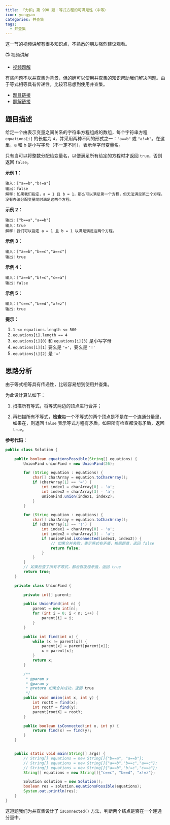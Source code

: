 ```yaml
---
title: 「力扣」第 990 题：等式方程的可满足性（中等）
icon: yongyan
categories: 并查集
tags:
  - 并查集
---
```



这一节的视频讲解有很多知识点，不熟悉的朋友强烈建议观看。


:tv: 视频讲解


+ [视频题解](https://leetcode-cn.com/problems/satisfiability-of-equality-equations/solution/deng-shi-fang-cheng-de-ke-man-zu-xing-by-leetcode-/)

有些问题不以并查集为背景，但的确可以使用并查集的知识帮助我们解决问题。由于等式相等具有传递性，比较容易想到使用并查集。

+ [题目链接](https://leetcode-cn.com/problems/satisfiability-of-equality-equations/)
+ [题解链接](https://leetcode-cn.com/problems/satisfiability-of-equality-equations/solution/shi-yong-bing-cha-ji-chu-li-bu-xiang-jiao-ji-he-we/)

## 题目描述

给定一个由表示变量之间关系的字符串方程组成的数组，每个字符串方程 `equations[i]` 的长度为 `4`，并采用两种不同的形式之一：`"a==b"` 或 `"a!=b"`。在这里，a 和 b 是小写字母（不一定不同），表示单字母变量名。

只有当可以将整数分配给变量名，以便满足所有给定的方程时才返回 `true`，否则返回 `false`。 

**示例 1：**

```
输入：["a==b","b!=a"]
输出：false
解释：如果我们指定，a = 1 且 b = 1，那么可以满足第一个方程，但无法满足第二个方程。没有办法分配变量同时满足这两个方程。
```

**示例 2：**

```
输出：["b==a","a==b"]
输入：true
解释：我们可以指定 a = 1 且 b = 1 以满足满足这两个方程。
```

**示例 3：**

```
输入：["a==b","b==c","a==c"]
输出：true
```

**示例 4：**

```
输入：["a==b","b!=c","c==a"]
输出：false
```

**示例 5：**

```
输入：["c==c","b==d","x!=z"]
输出：true
```

**提示：**

1. `1 <= equations.length <= 500`
2. `equations[i].length == 4`
3. `equations[i][0]` 和 `equations[i][3]` 是小写字母
4. `equations[i][1]` 要么是 `'='`，要么是 `'!'`
5. `equations[i][2]` 是 `'='`

## 思路分析

由于等式相等具有传递性，比较容易想到使用并查集。

为此设计算法如下：

1. 扫描所有等式，将等式两边的顶点进行合并；

2. 再扫描所有不等式，**检查**每一个不等式的两个顶点是不是在一个连通分量里，如果在，则返回 `false` 表示等式方程有矛盾。如果所有检查都没有矛盾，返回 `true`。

**参考代码**：

```Java []
public class Solution {

    public boolean equationsPossible(String[] equations) {
        UnionFind unionFind = new UnionFind(26);

        for (String equation : equations) {
            char[] charArray = equation.toCharArray();
            if (charArray[1] == '=') {
                int index1 = charArray[0] - 'a';
                int index2 = charArray[3] - 'a';
                unionFind.union(index1, index2);
            }
        }

        for (String equation : equations) {
            char[] charArray = equation.toCharArray();
            if (charArray[1] == '!') {
                int index1 = charArray[0] - 'a';
                int index2 = charArray[3] - 'a';
                if (unionFind.isConnected(index1, index2)) {
                    // 如果合并失败，表示等式有矛盾，根据题意，返回 false
                    return false;
                }
            }
        }
        // 如果检查了所有不等式，都没有发现矛盾，返回 true
        return true;
    }

    private class UnionFind {

        private int[] parent;

        public UnionFind(int n) {
            parent = new int[n];
            for (int i = 0; i < n; i++) {
                parent[i] = i;
            }
        }

        public int find(int x) {
            while (x != parent[x]) {
                parent[x] = parent[parent[x]];
                x = parent[x];
            }
            return x;
        }

        /**
         * @param x
         * @param y
         * @return 如果合并成功，返回 true
         */
        public void union(int x, int y) {
            int rootX = find(x);
            int rootY = find(y);
            parent[rootX] = rootY;
        }

        public boolean isConnected(int x, int y) {
            return find(x) == find(y);
        }
    }


    public static void main(String[] args) {
        // String[] equations = new String[]{"b==a", "a==b"};
        // String[] equations = new String[]{"a==b","b==c","a==c"};
        // String[] equations = new String[]{"a==b","b!=c","c==a"};
        String[] equations = new String[]{"c==c", "b==d", "x!=z"};

        Solution solution = new Solution();
        boolean res = solution.equationsPossible(equations);
        System.out.println(res);
    }
}
```

这道题我们为并查集设计了 `isConnected()` 方法，判断两个结点是否在一个连通分量中。
